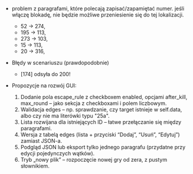 * problem z paragrafami, które polecają zapisać/zapamiętać numer. jeśli 
  włączę blokadę, nie będzie możliwe przeniesienie się do tej lokalizacji.
  - 52 -> 274,  
  - 195 -> 113, 
  - 273 -> 103,
  - 15 -> 113,
  - 20 -> 316,
  
* Błędy w scenariuszu (prawdopodobnie)
  - [174] odsyła do 200!

* Propozycje na rozwój GUI:
	1.	Dodanie pola escape_rule z checkboxem enabled, opcjami after_kill, max_round – jako sekcja z checkboxami i polem liczbowym.
	2.	Walidacja edges – np. sprawdzanie, czy target istnieje w self.data, albo czy nie ma literówki typu "25a".
	3.	Lista rozwijana dla istniejących ID – łatwe przełączanie się między paragrafami.
	4.	Wersja z tabelą edges (lista + przyciski “Dodaj”, “Usuń”, “Edytuj”) zamiast JSON-a.
	5.	Podgląd JSON lub eksport tylko jednego paragrafu (przydatne przy edycji pojedynczych wątków).
	6.	Tryb „nowy plik” – rozpoczęcie nowej gry od zera, z pustym słownikiem.